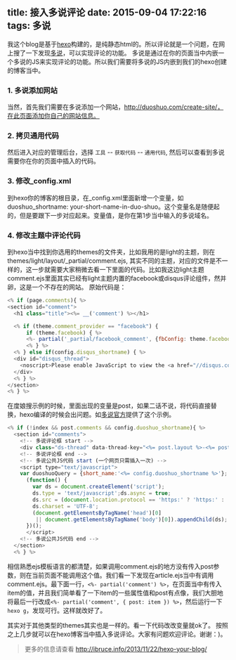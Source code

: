 title: 接入多说评论
date: 2015-09-04 17:22:16
tags: 多说
---

我这个blog是基于[hexo](http://hexo.io)构建的，是纯静态html的。所以评论就是一个问题，在网上搜了一下发现[多说](http://dev.duoshuo.com/)，可以实现评论的功能。
多说是通过在你的页面当中内嵌一个多说的JS来实现评论的功能。所以我们需要将多说的JS内嵌到我们的hexo创建的博客当中。

### 1. 多说添加网站
当然，首先我们需要在多说添加一个网站，http://duoshuo.com/create-site/，在此页面添加你自己的网站信息。

### 2. 拷贝通用代码
然后进入对应的管理后台，选择 `工具` -- `获取代码` -- `通用代码`, 然后可以查看到多说需要你在你的页面中插入的代码。

### 3. 修改_config.xml
到hexo你的博客的根目录，在_config.xml里面新增一个变量，如duoshuo_shortname: your-short-name-in-duo-shuo。这个变量名是随便起的，但是要跟下一步对应起来。变量值，是你在第1步当中输入的多说域名。

### 4. 修改主题中评论代码
到hexo当中找到你选用的themes的文件夹，比如我用的是light的主题，则在themes/light/layout/_partial/comment.ejs, 其实不同的主题，对应的文件是不一样的，这一步就需要大家稍微去看一下里面的代码。比如我这边light主题comment.ejs里面其实已经有light主题内置的facebook或disqus评论组件，然并卵，这是一个不存在的网站。
原始代码是：
```javascript
<% if (page.comments){ %>
<section id="comment">
  <h1 class="title"><%= __('comment') %></h1>

  <% if (theme.comment_provider == "facebook") {
      if (theme.facebook) { %>
      <%- partial('_partial/facebook_comment', {fbConfig: theme.facebook}) %>
      <% } %>
  <% } else if(config.disqus_shortname) { %>
  <div id="disqus_thread">
    <noscript>Please enable JavaScript to view the <a href="//disqus.com/?ref_noscript">comments powered by Disqus.</a></noscript>
  </div>
  <% } %>
</section>
<% } %>
```
在度娘搜示例的时候，里面出现的变量是post，如果二话不说，将代码直接替换，hexo编译的时候会出问题。如[多说官方](http://dev.duoshuo.com/threads/541d3b2b40b5abcd2e4df0e9)提供了这个示例。
```javascript
<% if (!index && post.comments && config.duoshuo_shortname){ %>
  <section id="comments">
    <!-- 多说评论框 start -->
    <div class="ds-thread" data-thread-key="<%= post.layout %>-<%= post.slug %>" data-title="<%= post.title %>" data-url="<%= page.permalink %>"></div>
    <!-- 多说评论框 end -->
    <!-- 多说公共JS代码 start (一个网页只需插入一次) -->
    <script type="text/javascript">
    var duoshuoQuery = {short_name:'<%= config.duoshuo_shortname %>'};
      (function() {
        var ds = document.createElement('script');
        ds.type = 'text/javascript';ds.async = true;
        ds.src = (document.location.protocol == 'https:' ? 'https:' : 'http:') + '//static.duoshuo.com/embed.js';
        ds.charset = 'UTF-8';
        (document.getElementsByTagName('head')[0]
         || document.getElementsByTagName('body')[0]).appendChild(ds);
      })();
      </script>
    <!-- 多说公共JS代码 end -->
  </section>
  <% } %>
```
相信熟悉ejs模板语言的都清楚，如果调用comment.ejs的地方没有传入post参数，则在当前页面不能调用这个值。我们看一下发现在article.ejs当中有调用comment.ejs。最下面一行，`<%- partial('comment') %>`，在页面当中有传入item的值，并且我们简单看了一下item的一些属性值和post有点像，我们大胆地将最后一行改成`<%- partial('comment', { post: item }) %>`，然后运行一下` hexo g `，发现可行。这样就改好了。

其实对于其他类型的themes其实也是一样的。看一下代码改改变量就ok了。
按照之上几步就可以在hexo博客当中插入多说评论。大家有问题欢迎评论。谢谢：)。

> 更多的信息请查看 http://ibruce.info/2013/11/22/hexo-your-blog/
